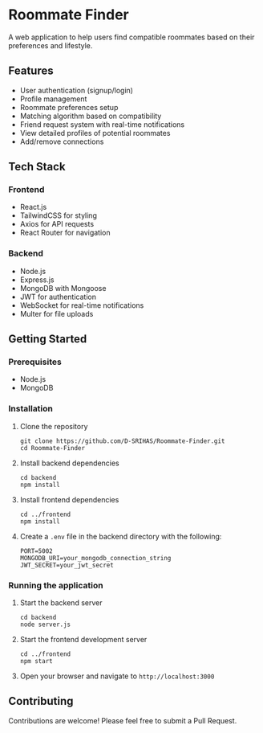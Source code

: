 # Roommate Finder

A web application to help users find compatible roommates based on their preferences and lifestyle.

## Features

- User authentication (signup/login)
- Profile management
- Roommate preferences setup
- Matching algorithm based on compatibility
- Friend request system with real-time notifications
- View detailed profiles of potential roommates
- Add/remove connections

## Tech Stack

### Frontend
- React.js
- TailwindCSS for styling
- Axios for API requests
- React Router for navigation

### Backend
- Node.js
- Express.js
- MongoDB with Mongoose
- JWT for authentication
- WebSocket for real-time notifications
- Multer for file uploads

## Getting Started

### Prerequisites
- Node.js
- MongoDB

### Installation

1. Clone the repository
   ```
   git clone https://github.com/D-SRIHAS/Roommate-Finder.git
   cd Roommate-Finder
   ```

2. Install backend dependencies
   ```
   cd backend
   npm install
   ```

3. Install frontend dependencies
   ```
   cd ../frontend
   npm install
   ```

4. Create a `.env` file in the backend directory with the following:
   ```
   PORT=5002
   MONGODB_URI=your_mongodb_connection_string
   JWT_SECRET=your_jwt_secret
   ```

### Running the application

1. Start the backend server
   ```
   cd backend
   node server.js
   ```

2. Start the frontend development server
   ```
   cd ../frontend
   npm start
   ```

3. Open your browser and navigate to `http://localhost:3000`

## Contributing

Contributions are welcome! Please feel free to submit a Pull Request.